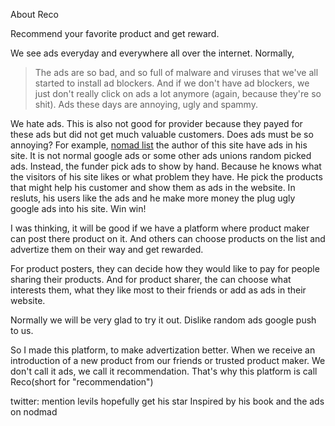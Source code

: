 About Reco

Recommend your favorite product and get reward.

We see ads everyday and everywhere all over the internet. Normally,

> The ads are so bad, and so full of malware and viruses that we've all started to install ad blockers. And if we don't have ad blockers, we just don't really click on ads a lot anymore (again, because they're so shit). Ads these days are annoying, ugly and spammy.

We hate ads. This is also not good for provider because they payed for these ads but did not get much valuable customers. Does ads must be so annoying? For example, [nomad list]() the author of this site have ads in his site. It is not normal google ads or some other ads unions random picked ads. Instead, the funder pick ads to show by hand. Because he knows what the visitors of his site likes or what problem they have. He pick the products that might help his customer and show them as ads in the website. In resluts, his users like the ads and he make more money the plug ugly google ads into his site. Win win!

I was thinking, it will be good if we have a platform where product maker can post there product on it. And others can choose products on the list and advertize them on their way and get rewarded.

For product posters, they can decide how they would like to pay for people sharing their products. And for product sharer, the can choose what interests them, what they like most to their friends or add as ads in their website.

Normally we will be very glad to try it out. Dislike random ads google push to us.

So I made this platform, to make advertization better. When we receive an introduction of a new product from our friends or trusted product maker. We don't call it ads, we call it recommendation. That's why this platform is call Reco(short for "recommendation")


twitter: mention levils hopefully get his star
Inspired by his book and the ads on nodmad